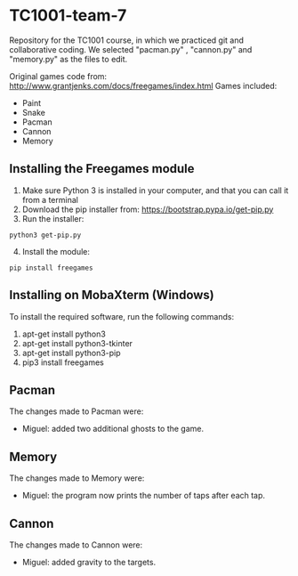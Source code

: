 # TC1001-team-7
Repository for the TC1001 course, in which we practiced git and collaborative coding.
We selected "pacman.py" , "cannon.py" and "memory.py" as the files to edit.

Original games code from: http://www.grantjenks.com/docs/freegames/index.html
Games included:
- Paint
- Snake
- Pacman
- Cannon
- Memory

## Installing the Freegames module

1. Make sure Python 3 is installed in your computer, and that you can call
   it from a terminal
2. Download the pip installer from: https://bootstrap.pypa.io/get-pip.py
3. Run the installer:
```
python3 get-pip.py
```
4. Install the module:
```
pip install freegames
```

## Installing on MobaXterm (Windows)

To install the required software, run the following commands:

1. apt-get install python3
2. apt-get install python3-tkinter
3. apt-get install python3-pip
4. pip3 install freegames

## Pacman

The changes made to Pacman were:

- Miguel: added two additional ghosts to the game.

## Memory

The changes made to Memory were:

- Miguel: the program now prints the number of taps after each tap.

## Cannon

The changes made to Cannon were:

- Miguel: added gravity to the targets.

